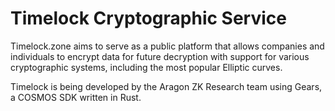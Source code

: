 # Timelock Cryptographic Service

Timelock.zone aims to serve as a public platform that allows companies and individuals to encrypt data for future decryption with support for various cryptographic systems, including the most popular Elliptic curves.

Timelock is being developed by the Aragon ZK Research team using Gears, a COSMOS SDK written in Rust.